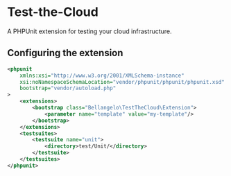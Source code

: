 # Test-the-Cloud
A PHPUnit extension for testing your cloud infrastructure.

## Configuring the extension
```xml
<phpunit
	xmlns:xsi="http://www.w3.org/2001/XMLSchema-instance"
	xsi:noNamespaceSchemaLocation="vendor/phpunit/phpunit/phpunit.xsd"
	bootstrap="vendor/autoload.php"
>
	<extensions>
		<bootstrap class="Bellangelo\TestTheCloud\Extension">
		    <parameter name="template" value="my-template"/>
		</bootstrap>
	</extensions>
	<testsuites>
		<testsuite name="unit">
			<directory>test/Unit/</directory>
		</testsuite>
	</testsuites>
</phpunit>
```